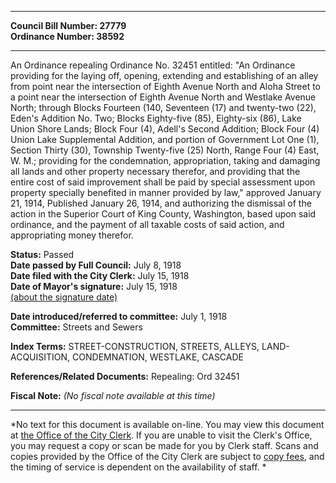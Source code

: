 * * * * *  
  
**Council Bill Number: [](#h0)[](#h2)27779**   
**Ordinance Number: 38592**  
  
* * * * *  
  
An Ordinance repealing Ordinance No. 32451 entitled: "An Ordinance providing for the laying off, opening, extending and establishing of an alley from point near the intersection of Eighth Avenue North and Aloha Street to a point near the intersection of Eighth Avenue North and Westlake Avenue North; through Blocks Fourteen (140, Seventeen (17) and twenty-two (22), Eden's Addition No. Two; Blocks Eighty-five (85), Eighty-six (86), Lake Union Shore Lands; Block Four (4), Adell's Second Addition; Block Four (4) Union Lake Supplemental Addition, and portion of Government Lot One (1), Section Thirty (30), Township Twenty-five (25) North, Range Four (4) East, W. M.; providing for the condemnation, appropriation, taking and damaging all lands and other property necessary therefor, and providing that the entire cost of said improvement shall be paid by special assessment upon property specially benefited in manner provided by law," approved January 21, 1914, Published January 26, 1914, and authorizing the dismissal of the action in the Superior Court of King County, Washington, based upon said ordinance, and the payment of all taxable costs of said action, and appropriating money therefor.  
  
**Status:** Passed   
**Date passed by Full Council:** July 8, 1918   
**Date filed with the City Clerk:** July 15, 1918   
**Date of Mayor's signature:** July 15, 1918   
[(about the signature date)](/~public/approvaldate.htm)   
  
  
**Date introduced/referred to committee:** July 1, 1918   
**Committee:** Streets and Sewers   
  
**Index Terms:** STREET-CONSTRUCTION, STREETS, ALLEYS, LAND-ACQUISITION, CONDEMNATION, WESTLAKE, CASCADE  
  
**References/Related Documents:** Repealing: Ord 32451  
  
**Fiscal Note:** *(No fiscal note available at this time)*  
  
* * * * *  
  
*No text for this document is available on-line. You may view this document at [the Office of the City Clerk](http://www.seattle.gov/leg/clerk/contactUs.htm). If you are unable to visit the Clerk's Office, you may request a copy or scan be made for you by Clerk staff. Scans and copies provided by the Office of the City Clerk are subject to [copy fees](http://clerk.seattle.gov/~public/clerkfees.htm), and the timing of service is dependent on the availability of staff. *  
  
  
